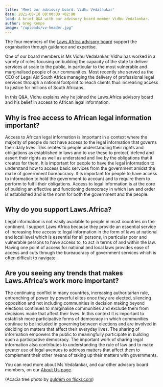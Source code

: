 ```yaml
---
title: 'Meet our advisory board: Vidhu Vedalankar'
date: 2021-08-10 00:00:00 +02:00
lead: A brief Q&A with our advisory board member Vidhu Vedalankar.
author: Greg Kempe
image: "/uploads/vv-header.jpg"
---
```


The four members of the [Laws.Africa advisory board](https://laws.africa/about#board) support the organisation through guidance and expertise.

One of our board members is Ms Vidhu Vedalankar. Vidhu has worked in a variety of roles focusing on building the capacity of the state to deliver services at scale to the public, in particular to the most vulnerable and marginalised people of our communities. Most recently she served as the CEO of Legal Aid South Africa managing the delivery of professional legal services through a national footprint to reach clients thus increasing access to justice for millions of South Africans.

In this Q&A, Vidhu explains why he joined the Laws.Africa advisory board and his belief in access to African legal information.

## Why is free access to African legal information important?

Access to African legal information is important in a context where the majority of people do not have access to the legal information that governs their daily lives. This relates to people understanding their rights and obligations as established in laws and to use these to protect, defend and assert their rights as well as understand and live by the obligations that it creates for them.  It is important for people to have the legal information to understand how to access basic services from the government amidst the maze of government bureaucracy.  It is important for people to have access to information to hold the government to account and to require them to perform to fulfil their obligations. Access to legal information is at the core of building an effective and functioning democracy in which law and order is established and is the norm for both the government and the people.

## Why do you support Laws.Africa?

Legal information is not easily available to people in most countries on the continent. I support Laws.Africa because they provide an essential service of increasing free access to legal information in the form of laws at national and local level which is essential for all persons, in particular poor and vulnerable persons to have access to, to act in terms of and within the law. Having one point of access for national and local laws provides ease of access and cuts through the bureaucracy of government services which is often difficult to navigate.

## Are you seeing any trends that makes Laws.Africa’s work more important?

The continuing conflict in many countries, increasing authoritarian rule, entrenching of power by powerful elites once they are elected, silencing opposition and not including communities in decision making beyond elections continues to marginalise communities and exclude them from decisions made that affect their lives.  In this context it is important to establish more participative forms of democracy in which communities continue to be included in governing between elections and are involved in deciding on matters that affect their everyday lives. The sharing of information empowers the public to meaningfully participate in building such a participative democracy. The important work of sharing legal information also contributes to understanding the rule of law and to make greater use of legal avenues to address matters that affect them to complement their other means of taking up their matters with governments.

You can read more about Ms Vedalankar, and our other advisory board members, on our [About Us page](https://laws.africa/about#board).

\(Acacia tree photo by [guldem on flickr.com](https://www.flickr.com/photos/guldem/21028055712))